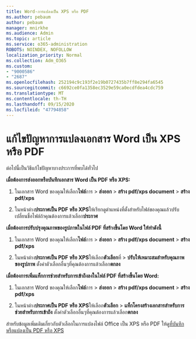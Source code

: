 ```yaml
---
title: Word-การแปลงเป็น XPS หรือ PDF
ms.author: pebaum
author: pebaum
manager: mnirkhe
ms.audience: Admin
ms.topic: article
ms.service: o365-administration
ROBOTS: NOINDEX, NOFOLLOW
localization_priority: Normal
ms.collection: Adm_O365
ms.custom:
- "9000586"
- "2687"
ms.openlocfilehash: 252194c9c193f2e19b0727435b7ff8e294fa6545
ms.sourcegitcommit: c6692ce0fa1358ec3529e59ca0ecdfdea4cdc759
ms.translationtype: MT
ms.contentlocale: th-TH
ms.lasthandoff: 09/15/2020
ms.locfileid: "47794858"
---
```

# <a name="resolve-issues-converting-a-word-document-to-xps-or-pdf"></a>แก้ไขปัญหาการแปลงเอกสาร Word เป็น XPS หรือ PDF

ต่อไปนี้เป็นวิธีแก้ไขปัญหาบางประการที่พบได้ทั่วไป 

**เมื่อต้องการส่งออกหรือบันทึกเอกสาร Word เป็น PDF หรือ XPS:**

1. ในเอกสาร Word ของคุณให้เลือก**ไฟล์**การ  >  **ส่งออก**  >  **สร้าง pdf/xps document**  >  **สร้าง pdf/xps**

2. ในหน้าต่าง**ประกาศเป็น PDF หรือ XPS**ให้เรียกดูตำแหน่งที่ตั้งสำหรับไฟล์ของคุณแล้วปรับเปลี่ยนชื่อไฟล์ถ้าคุณต้องการแล้วเลือก**ประกาศ**

**เมื่อต้องการปรับปรุงคุณภาพของรูปภาพในไฟล์ PDF ที่สร้างขึ้นโดย Word ให้ทำดังนี้**

1. ในเอกสาร Word ของคุณให้เลือก**ไฟล์**การ  >  **ส่งออก**  >  **สร้าง pdf/xps document**  >  **สร้าง pdf/xps**

2. ในหน้าต่าง**ประกาศเป็น PDF หรือ XPS**ให้เลือก**ตัวเลือก**ที่  >  **ปรับให้เหมาะสมสำหรับคุณภาพของรูปภาพ** ตั้งค่าตัวเลือกอื่นๆที่คุณต้องการแล้วเลือก**ตกลง** 

**เมื่อต้องการเพิ่มแท็กการช่วยสำหรับการเข้าถึงลงในไฟล์ PDF ที่สร้างขึ้นโดย Word:**
 
1. ในเอกสาร Word ของคุณให้เลือก**ไฟล์**การ  >  **ส่งออก**  >  **สร้าง pdf/xps document**  >  **สร้าง pdf/xps**

2. ในหน้าต่าง**ประกาศเป็น PDF หรือ XPS**ให้เลือก**ตัวเลือก**  >  **แท็กโครงสร้างเอกสารสำหรับการช่วยสำหรับการเข้าถึง** ตั้งค่าตัวเลือกอื่นๆที่คุณต้องการแล้วเลือก**ตกลง**

สำหรับข้อมูลเพิ่มเติมเกี่ยวกับตัวเลือกในการแปลงไฟล์ Office เป็น XPS หรือ PDF ให้ดู[ที่บันทึกหรือแปลงเป็น PDF หรือ XPS](https://support.office.com/article/d85416c5-7d77-4fd6-a216-6f4bf7c7c110)